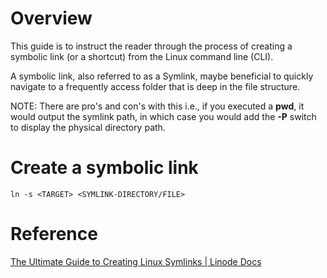 # Overview
This guide is to instruct the reader through the process of creating a symbolic link (or a shortcut) from the Linux command line (CLI).  

A symbolic link, also referred to as a Symlink, maybe beneficial to quickly navigate to a frequently access folder that is deep in the file structure.

NOTE: There are pro's and con's with this i.e., if you executed a **pwd**, it would output the symlink path, in which case you would add the **-P** switch to display the physical directory path. 
# Create a symbolic link
```
ln -s <TARGET> <SYMLINK-DIRECTORY/FILE>
```
# Reference
[The Ultimate Guide to Creating Linux Symlinks | Linode Docs](https://www.linode.com/docs/guides/linux-symlinks/)

